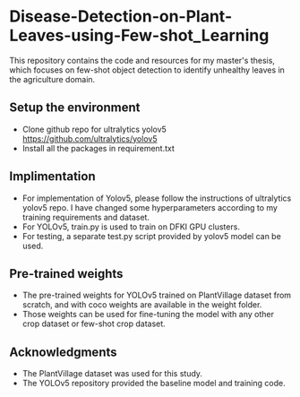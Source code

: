 # Disease-Detection-on-Plant-Leaves-using-Few-shot_Learning


This repository contains the code and resources for my master's thesis, which focuses on few-shot object detection to identify unhealthy leaves in the agriculture domain.

## Setup the environment


- Clone github repo for ultralytics yolov5 https://github.com/ultralytics/yolov5
- Install all the packages in requirement.txt
 
 
## Implimentation

- For implementation of Yolov5, please follow the instructions of ultralytics yolov5 repo. I have changed some hyperparameters according to      my training requirements and dataset. 
- For YOLOv5, train.py is used to train on DFKI GPU clusters. 
- For testing, a separate test.py script provided by yolov5 model can be used.

## Pre-trained weights

- The pre-trained weights for YOLOv5 trained on PlantVillage dataset from scratch, and with coco weights are available in the weight folder.
- Those weights can be used for fine-tuning the model with any other crop dataset or few-shot crop dataset.



## Acknowledgments

- The PlantVillage dataset was used for this study.
- The YOLOv5 repository provided the baseline model and training code.
















